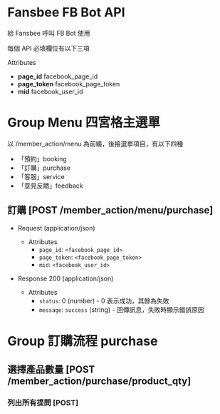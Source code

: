 # Fansbee FB Bot API
給 Fansbee 呼叫 FB Bot 使用

每個 API 必填欄位有以下三項

Attributes
- **page_id** facebook_page_id
- **page_token** facebook_page_token
- **mid** facebook_user_id

# Group Menu 四宮格主選單

以 /member_action/menu 為前綴，後接選單項目，有以下四種

- 「預約」booking
- 「訂購」purchase
- 「客服」service
- 「意見反饋」feedback

## 訂購 [POST /member_action/menu/purchase]


- Request (application/json)
    - Attributes
        - `page_id`: `<facebook_page_id>`
        - `page_token`: `<facebook_page_token>`
        - `mid`: `<facebook_user_id>`

- Response 200 (application/json)
    - Attributes
        - `status`: 0 (number) - 0 表示成功，其餘為失敗
        - `message`: `success` (string) - 回傳訊息，失敗時顯示錯誤原因


# Group 訂購流程 purchase

## 選擇產品數量 [POST /member_action/purchase/product_qty]

### 列出所有提問 [POST]
